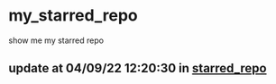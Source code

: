 # my_starred_repo
show me my starred repo

update at 04/09/22 12:20:30 in [starred_repo](./index.html)
---

